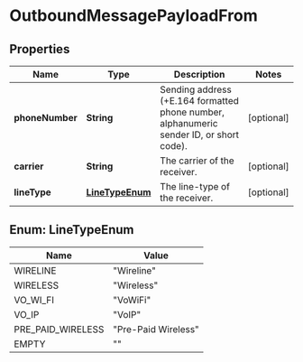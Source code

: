 

# OutboundMessagePayloadFrom


## Properties

| Name | Type | Description | Notes |
|------------ | ------------- | ------------- | -------------|
|**phoneNumber** | **String** | Sending address (+E.164 formatted phone number, alphanumeric sender ID, or short code). |  [optional] |
|**carrier** | **String** | The carrier of the receiver. |  [optional] |
|**lineType** | [**LineTypeEnum**](#LineTypeEnum) | The line-type of the receiver. |  [optional] |



## Enum: LineTypeEnum

| Name | Value |
|---- | -----|
| WIRELINE | &quot;Wireline&quot; |
| WIRELESS | &quot;Wireless&quot; |
| VO_WI_FI | &quot;VoWiFi&quot; |
| VO_IP | &quot;VoIP&quot; |
| PRE_PAID_WIRELESS | &quot;Pre-Paid Wireless&quot; |
| EMPTY | &quot;&quot; |



